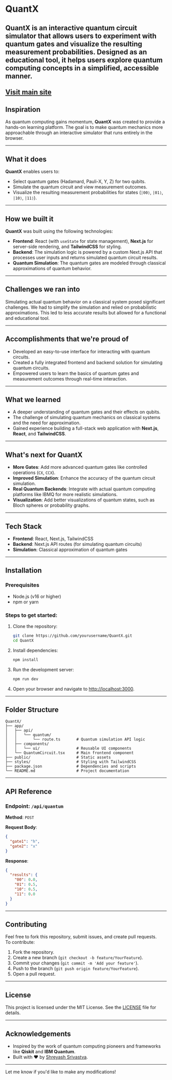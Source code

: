 # **QuantX**

**QuantX** is an interactive quantum circuit simulator that allows users to experiment with quantum gates and visualize the resulting measurement probabilities. Designed as an educational tool, it helps users explore quantum computing concepts in a simplified, accessible manner.<br><br>
[Visit main site](https://v0-quant-x.vercel.app)
---

## **Inspiration**
As quantum computing gains momentum, **QuantX** was created to provide a hands-on learning platform. The goal is to make quantum mechanics more approachable through an interactive simulator that runs entirely in the browser.

---

## **What it does**
**QuantX** enables users to:
- Select quantum gates (Hadamard, Pauli-X, Y, Z) for two qubits.
- Simulate the quantum circuit and view measurement outcomes.
- Visualize the resulting measurement probabilities for states (`|00⟩`, `|01⟩`, `|10⟩`, `|11⟩`).

---

## **How we built it**
**QuantX** was built using the following technologies:
- **Frontend**: React (with `useState` for state management), **Next.js** for server-side rendering, and **TailwindCSS** for styling.
- **Backend**: The simulation logic is powered by a custom Next.js API that processes user inputs and returns simulated quantum circuit results.
- **Quantum Simulation**: The quantum gates are modeled through classical approximations of quantum behavior.

---

## **Challenges we ran into**
Simulating actual quantum behavior on a classical system posed significant challenges. We had to simplify the simulation and relied on probabilistic approximations. This led to less accurate results but allowed for a functional and educational tool.

---

## **Accomplishments that we're proud of**
- Developed an easy-to-use interface for interacting with quantum circuits.
- Created a fully integrated frontend and backend solution for simulating quantum circuits.
- Empowered users to learn the basics of quantum gates and measurement outcomes through real-time interaction.

---

## **What we learned**
- A deeper understanding of quantum gates and their effects on qubits.
- The challenge of simulating quantum mechanics on classical systems and the need for approximation.
- Gained experience building a full-stack web application with **Next.js**, **React**, and **TailwindCSS**.

---

## **What's next for QuantX**
- **More Gates**: Add more advanced quantum gates like controlled operations (`CX`, `CCX`).
- **Improved Simulation**: Enhance the accuracy of the quantum circuit simulation.
- **Real Quantum Backends**: Integrate with actual quantum computing platforms like IBMQ for more realistic simulations.
- **Visualization**: Add better visualizations of quantum states, such as Bloch spheres or probability graphs.

---

## **Tech Stack**
- **Frontend**: React, Next.js, TailwindCSS
- **Backend**: Next.js API routes (for simulating quantum circuits)
- **Simulation**: Classical approximation of quantum gates

---

## **Installation**

### Prerequisites
- Node.js (v16 or higher)
- npm or yarn

### Steps to get started:
1. Clone the repository:
   ```bash
   git clone https://github.com/yourusername/QuantX.git
   cd QuantX
   ```

2. Install dependencies:
   ```bash
   npm install
   ```

3. Run the development server:
   ```bash
   npm run dev
   ```

4. Open your browser and navigate to [http://localhost:3000](http://localhost:3000).

---

## **Folder Structure**
```plaintext
QuantX/
├── app/
│   ├── api/
│   │   └── quantum/
│   │       └── route.ts       # Quantum simulation API logic
│   ├── components/
│   │   └── ui/                # Reusable UI components
│   └── QuantumCircuit.tsx     # Main frontend component
├── public/                    # Static assets
├── styles/                    # Styling with TailwindCSS
├── package.json               # Dependencies and scripts
└── README.md                  # Project documentation
```

---

## **API Reference**

### **Endpoint**: `/api/quantum`  
**Method**: `POST`

**Request Body**:
```json
{
  "gate1": "h",
  "gate2": "x"
}
```

**Response**:
```json
{
  "results": {
    "00": 0.0,
    "01": 0.5,
    "10": 0.5,
    "11": 0.0
  }
}
```

---

## **Contributing**
Feel free to fork this repository, submit issues, and create pull requests.  
To contribute:
1. Fork the repository.
2. Create a new branch (`git checkout -b feature/YourFeature`).
3. Commit your changes (`git commit -m 'Add your feature'`).
4. Push to the branch (`git push origin feature/YourFeature`).
5. Open a pull request.

---

## **License**
This project is licensed under the MIT License. See the [LICENSE](LICENSE) file for details.

---

## **Acknowledgements**
- Inspired by the work of quantum computing pioneers and frameworks like **Qiskit** and **IBM Quantum**.
- Built with ❤️ by [Shreyash Srivastva](https://github.com/shreyazh).

---

Let me know if you'd like to make any modifications!
